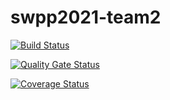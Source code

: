 # swpp2021-team2

[![Build Status](https://travis-ci.com/swsnu/swpp2021-team2.svg?branch=main)](https://travis-ci.com/swsnu/swpp2021-team2)

[![Quality Gate Status](https://sonarcloud.io/api/project_badges/measure?project=swsnu_swpp2021-team2&metric=alert_status)](https://sonarcloud.io/dashboard?id=swsnu_swpp2021-team2)

[![Coverage Status](https://coveralls.io/repos/github/swsnu/swpp2021-team2/badge.svg?branch=main)](https://coveralls.io/github/swsnu/swpp2021-team2?branch=main)

